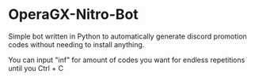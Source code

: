 # OperaGX-Nitro-Bot
Simple bot written in Python to automatically generate discord promotion codes without needing to install anything.

You can input "inf" for amount of codes you want for endless repetitions until you Ctrl + C
